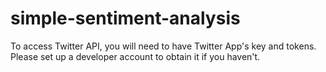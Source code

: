 # simple-sentiment-analysis
To access Twitter API, you will need to have Twitter App's key and tokens. Please set up a developer account to obtain it if you haven't.
